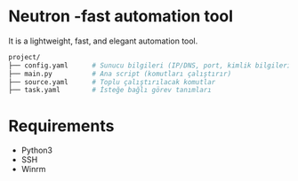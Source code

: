 # Neutron -fast automation tool
It is a lightweight, fast, and elegant automation tool.
~~~sh
project/
├── config.yaml      # Sunucu bilgileri (IP/DNS, port, kimlik bilgileri)
├── main.py          # Ana script (komutları çalıştırır)
├── source.yaml      # Toplu çalıştırılacak komutlar
├── task.yaml        # İsteğe bağlı görev tanımları
~~~

# Requirements
- Python3
- SSH
- Winrm


